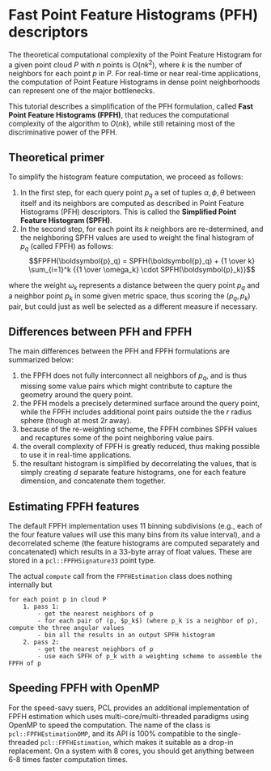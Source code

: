 # Fast Point Feature Histograms (PFH) descriptors

The theoretical computational complexity of the Point Feature Histogram for a given point cloud $P$ with $n$ points is $O(nk^2)$, where $k$ is the number of neighbors for each point $p$ in $P$. For real-time or near real-time applications, the computation of Point Feature Histograms in dense point neighborhoods can represent one of the major bottlenecks.

This tutorial describes a simplification of the PFH formulation, called **Fast Point Feature Histograms (FPFH)**, that reduces the computational complexity of the algorithm to $O(nk)$, while still retaining most of the discriminative power of the PFH.

## Theoretical primer

To simplify the histogram feature computation, we proceed as follows:

1. In the first step, for each query point $p_q$ a set of tuples $\alpha, \phi, \theta$ between itself and its neighbors are computed as described in Point Feature Histograms (PFH) descriptors. This is called the **Simplified Point Feature Histogram (SPFH)**.
2. In the second step, for each point its $k$ neighbors are re-determined, and the neighboring SPFH values are used to weight the final histogram of $p_q$ (called FPFH) as follows: $$FPFH(\boldsymbol{p}_q) = SPFH(\boldsymbol{p}_q) + {1 \over k} \sum_{i=1}^k {{1 \over \omega_k} \cdot SPFH(\boldsymbol{p}_k)}$$

where the weight $\omega_k$ represents a distance between the query point $p_q$ and a neighbor point $p_k$ in some given metric space, thus scoring the $(p_q, p_k)$ pair, but could just as well be selected as a different measure if necessary.

## Differences between PFH and FPFH

The main differences between the PFH and FPFH formulations are summarized below:

1. the FPFH does not fully interconnect all neighbors of $p_q$, and is thus missing some value pairs which might contribute to capture the geometry around the query point.
2. the PFH models a precisely determined surface around the query point, while the FPFH includes additional point pairs outside the the $r$ radius sphere (though at most $2r$ away).
3. because of the re-weighting scheme, the FPFH combines SPFH values and recaptures some of the point neighboring value pairs.
4. the overall complexity of FPFH is greatly reduced, thus making possible to use it in real-time applications.
5. the resultant histogram is simplified by decorrelating the values, that is simply creating $d$ separate feature histograms, one for each feature dimension, and concatenate them together. 

## Estimating FPFH features

The default FPFH implementation uses 11 binning subdivisions (e.g., each of the four feature values will use this many bins from its value interval), and a decorrelated scheme (the feature histograms are computed separately and concatenated) which results in a 33-byte array of float values. These are stored in a `pcl::FPFHSignature33` point type.

The actual `compute` call from the `FPFHEstimation` class does nothing internally but

```pseudocode
for each point p in cloud P
	1. pass 1:
		- get the nearest neighbors of p
		- for each pair of (p, $p_k$) (where p_k is a neighbor of p), compute the three angular values
		- bin all the results in an output SPFH histogram
	2. pass 2:
		- get the nearest neighbors of p
		- use each SPFH of p_k with a weighting scheme to assemble the FPFH of p
```



## Speeding FPFH with OpenMP

For the speed-savy suers, PCL provides an additional implementation of FPFH estimation which uses multi-core/multi-threaded paradigms using OpenMP to speed the computation. The name of the class is `pcl::FPFHEstimationOMP`, and its API is 100% compatible to the single-threaded `pcl::FPFHEstimation`, which makes it suitable as a drop-in replacement. On a system with 8 cores, you should get anything between 6-8 times faster computation times.